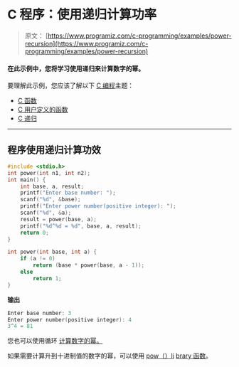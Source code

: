 # C 程序：使用递归计算功率

> 原文： [https://www.programiz.com/c-programming/examples/power-recursion](https://www.programiz.com/c-programming/examples/power-recursion)

#### 在此示例中，您将学习使用递归来计算数字的幂。

要理解此示例，您应该了解以下 [C 编程](/c-programming "C tutorial")主题：

*   [C 函数](/c-programming/c-functions)
*   [C 用户定义的函数](/c-programming/c-user-defined-functions)
*   [C 递归](/c-programming/c-recursion)

* * *

## 程序使用递归计算功效

```c
#include <stdio.h>
int power(int n1, int n2);
int main() {
    int base, a, result;
    printf("Enter base number: ");
    scanf("%d", &base);
    printf("Enter power number(positive integer): ");
    scanf("%d", &a);
    result = power(base, a);
    printf("%d^%d = %d", base, a, result);
    return 0;
}

int power(int base, int a) {
    if (a != 0)
        return (base * power(base, a - 1));
    else
        return 1;
} 
```

**输出**

```c
Enter base number: 3
Enter power number(positive integer): 4
3^4 = 81 
```

您也可以使用循环 [计算数字的幂。](https://www.programiz.com/c-programming/examples/power-number)

如果需要计算升到十进制值的数字的幂，可以使用 [pow（）li](https://www.programiz.com/c-programming/library-function/math.h/pow) [brary 函数](https://www.programiz.com/c-programming/library-function/math.h/pow)。